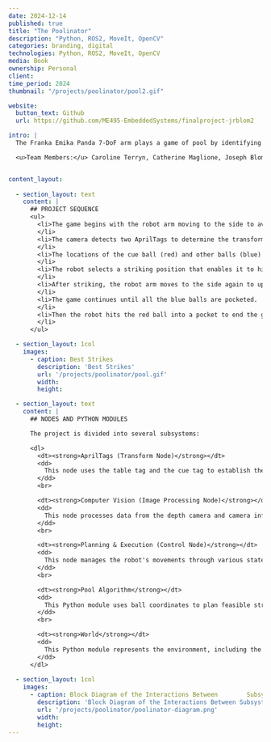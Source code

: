 ```yaml
---
date: 2024-12-14
published: true
title: "The Poolinator"
description: "Python, ROS2, MoveIt, OpenCV"
categories: branding, digital
technologies: Python, ROS2, MoveIt, OpenCV
media: Book
ownership: Personal
client:
time_period: 2024
thumbnail: "/projects/poolinator/pool2.gif"

website:
  button_text: Github
  url: https://github.com/ME495-EmbeddedSystems/finalproject-jrblom2

intro: |
  The Franka Emika Panda 7-DoF arm plays a game of pool by identifying balls and hitting them into pockets.

  <u>Team Members:</u> Caroline Terryn, Catherine Maglione, Joseph Blom, Logan Boswell


content_layout:
  
  - section_layout: text
    content: |
      ## PROJECT SEQUENCE
      <ul>
        <li>The game begins with the robot arm moving to the side to avoid obscuring the table.
        </li>
        <li>The camera detects two AprilTags to determine the transformations of the table, the cue, the end-effector, and the camera, all relative to the base of the Franka.
        </li>
        <li>The locations of the cue ball (red) and other balls (blue) are updated, and these coordinates are fed into the pool algorithm.
        </li>
        <li>The robot selects a striking position that enables it to hit the cue ball and pocket another ball.
        </li>
        <li>After striking, the robot arm moves to the side again to update the new positions of the balls.
        </li>
        <li>The game continues until all the blue balls are pocketed.
        </li>
        <li>Then the robot hits the red ball into a pocket to end the game.
        </li>
      </ul>

  - section_layout: 1col
    images:
      - caption: Best Strikes
        description: 'Best Strikes'
        url: '/projects/poolinator/pool.gif'
        width:
        height:

  - section_layout: text
    content: |
      ## NODES AND PYTHON MODULES

      The project is divided into several subsystems:

      <dl>
        <dt><strong>AprilTags (Transform Node)</strong></dt>
        <dd>
          This node uses the table tag and the cue tag to establish the relationship between various coordinate frames (camera, end-effector, table, etc.) to build a TF tree.
        </dd>
        <br>

        <dt><strong>Computer Vision (Image Processing Node)</strong></dt>
        <dd>
          This node processes data from the depth camera and camera info topics to locate the cue ball (red ball) and other balls on the pool table. It integrates OpenCV and ROS2 for image processing and publishes the detected ball positions as TF frames for use in robot control and planning.
        </dd>
        <br>

        <dt><strong>Planning & Execution (Control Node)</strong></dt>
        <dd>
          This node manages the robot's movements through various states, such as striking, standby, and home positions.
        </dd>
        <br>

        <dt><strong>Pool Algorithm</strong></dt>
        <dd>
          This Python module uses ball coordinates to plan feasible striking positions for the robot.
        </dd>
        <br>

        <dt><strong>World</strong></dt>
        <dd>
          This Python module represents the environment, including the table, Franka's platform, and the ceiling-mounted camera. It ensures the robot's path planning avoids obstacles by maintaining spatial relationships and tracking key elements like table corners, pockets, and ball positions using TF transforms.
        </dd>
      </dl>
  
  - section_layout: 1col
    images:
      - caption: Block Diagram of the Interactions Between        Subsystems
        description: 'Block Diagram of the Interactions Between Subsystems'
        url: '/projects/poolinator/poolinator-diagram.png'
        width:
        height:
---
```

